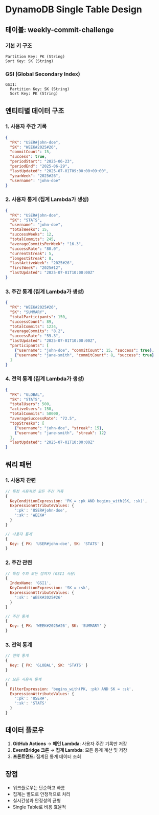# DynamoDB Single Table Design

## 테이블: weekly-commit-challenge

### 기본 키 구조
```
Partition Key: PK (String)
Sort Key: SK (String)
```

### GSI (Global Secondary Index)
```
GSI1:
  Partition Key: SK (String)
  Sort Key: PK (String)
```

## 엔티티별 데이터 구조

### 1. 사용자 주간 기록
```json
{
  "PK": "USER#john-doe",
  "SK": "WEEK#2025#26",
  "commitCount": 15,
  "success": true,
  "periodStart": "2025-06-23",
  "periodEnd": "2025-06-29",
  "lastUpdated": "2025-07-01T09:00:00+09:00",
  "yearWeek": "2025#26",
  "username": "john-doe"
}
```

### 2. 사용자 통계 (집계 Lambda가 생성)
```json
{
  "PK": "USER#john-doe",
  "SK": "STATS",
  "username": "john-doe",
  "totalWeeks": 15,
  "successWeeks": 12,
  "totalCommits": 245,
  "averageCommitsPerWeek": "16.3",
  "successRate": "80.0",
  "currentStreak": 5,
  "longestStreak": 8,
  "lastActiveWeek": "2025#26",
  "firstWeek": "2025#12",
  "lastUpdated": "2025-07-01T10:00:00Z"
}
```

### 3. 주간 통계 (집계 Lambda가 생성)
```json
{
  "PK": "WEEK#2025#26",
  "SK": "SUMMARY",
  "totalParticipants": 150,
  "successCount": 89,
  "totalCommits": 1234,
  "averageCommits": "8.2",
  "successRate": "59.3",
  "lastUpdated": "2025-07-01T10:00:00Z",
  "participants": [
    {"username": "john-doe", "commitCount": 15, "success": true},
    {"username": "jane-smith", "commitCount": 8, "success": true}
  ]
}
```

### 4. 전역 통계 (집계 Lambda가 생성)
```json
{
  "PK": "GLOBAL",
  "SK": "STATS",
  "totalUsers": 500,
  "activeUsers": 150,
  "totalCommits": 50000,
  "averageSuccessRate": "72.5",
  "topStreaks": [
    {"username": "john-doe", "streak": 15},
    {"username": "jane-smith", "streak": 12}
  ],
  "lastUpdated": "2025-07-01T10:00:00Z"
}
```

## 쿼리 패턴

### 1. 사용자 관련
```javascript
// 특정 사용자의 모든 주간 기록
{
  KeyConditionExpression: 'PK = :pk AND begins_with(SK, :sk)',
  ExpressionAttributeValues: {
    ':pk': 'USER#john-doe',
    ':sk': 'WEEK#'
  }
}

// 사용자 통계
{
  Key: { PK: 'USER#john-doe', SK: 'STATS' }
}
```

### 2. 주간 관련
```javascript
// 특정 주의 모든 참여자 (GSI1 사용)
{
  IndexName: 'GSI1',
  KeyConditionExpression: 'SK = :sk',
  ExpressionAttributeValues: {
    ':sk': 'WEEK#2025#26'
  }
}

// 주간 통계
{
  Key: { PK: 'WEEK#2025#26', SK: 'SUMMARY' }
}
```

### 3. 전역 통계
```javascript
// 전역 통계
{
  Key: { PK: 'GLOBAL', SK: 'STATS' }
}

// 모든 사용자 통계
{
  FilterExpression: 'begins_with(PK, :pk) AND SK = :sk',
  ExpressionAttributeValues: {
    ':pk': 'USER#',
    ':sk': 'STATS'
  }
}
```

## 데이터 플로우

1. **GitHub Actions** → **메인 Lambda**: 사용자 주간 기록만 저장
2. **EventBridge 크론** → **집계 Lambda**: 모든 통계 계산 및 저장
3. **프론트엔드**: 집계된 통계 데이터 조회

## 장점
- 워크플로우는 단순하고 빠름
- 집계는 별도로 안정적으로 처리
- 실시간성과 안정성의 균형
- Single Table로 비용 효율적